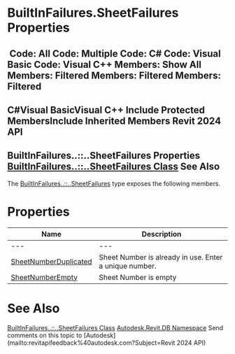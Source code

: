 # BuiltInFailures.SheetFailures Properties

﻿
 Code: All Code: Multiple Code: C# Code: Visual Basic Code: Visual C++  Members: Show All Members: Filtered Members: Filtered Members: Filtered   
---  
C#Visual BasicVisual C++
Include Protected MembersInclude Inherited Members
Revit 2024 API  
---  
BuiltInFailures..::..SheetFailures Properties  
[BuiltInFailures..::..SheetFailures Class](78c58be5-64f9-fef3-8379-0445640c964f.md "BuiltInFailures.SheetFailures Class") See Also  
---  
The [BuiltInFailures..::..SheetFailures](78c58be5-64f9-fef3-8379-0445640c964f.md "BuiltInFailures.SheetFailures Class") type exposes the following members.
# Properties
| Name | Description |
| --- | --- |
| --- | --- | --- |
| [SheetNumberDuplicated](2481bb6d-37a6-bbdf-f354-07349b24f83a.md "SheetNumberDuplicated Property") | Sheet Number is already in use. Enter a unique number. |
| [SheetNumberEmpty](3d2abac5-bc09-eaf3-598f-f6c0d3661f16.md "SheetNumberEmpty Property") | Sheet Number is empty |

# See Also
[BuiltInFailures..::..SheetFailures Class](78c58be5-64f9-fef3-8379-0445640c964f.md "BuiltInFailures.SheetFailures Class")
[Autodesk.Revit.DB Namespace](87546ba7-461b-c646-cbb1-2cb8f5bff8b2.md "Autodesk.Revit.DB Namespace")
Send comments on this topic to [Autodesk](mailto:revitapifeedback%40autodesk.com?Subject=Revit 2024 API)